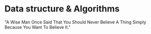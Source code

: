 # Data structure & Algorithms
"A Wise Man Once Said That You Should Never Believe A Thing Simply Because You Want To Believe It."
<a href="https://upload.wikimedia.org/wikipedia/commons/thumb/b/b6/Moreno_Sociogram_2nd_Grade.png/440px-Moreno_Sociogram_2nd_Grade.png"></a>
